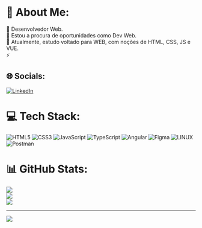 # 💫 About Me:
🔭 Desenvolvedor Web.<br>👯 Estou a procura de oportunidades como Dev Web.<br>🌱 Atualmente, estudo voltado para WEB, com noções de HTML, CSS, JS e VUE.<br>⚡


## 🌐 Socials:
[![LinkedIn](https://img.shields.io/badge/LinkedIn-%230077B5.svg?logo=linkedin&logoColor=white)](https://linkedin.com/in/https://www.linkedin.com/in/felipe-barros-10535b150/) 

# 💻 Tech Stack:
![HTML5](https://img.shields.io/badge/html5-%23E34F26.svg?style=plastic&logo=html5&logoColor=white) ![CSS3](https://img.shields.io/badge/css3-%231572B6.svg?style=plastic&logo=css3&logoColor=white) ![JavaScript](https://img.shields.io/badge/javascript-%23323330.svg?style=plastic&logo=javascript&logoColor=%23F7DF1E) ![TypeScript](https://img.shields.io/badge/typescript-%23007ACC.svg?style=plastic&logo=typescript&logoColor=white) ![Angular](https://img.shields.io/badge/angular-%23DD0031.svg?style=plastic&logo=angular&logoColor=white) ![Figma](https://img.shields.io/badge/figma-%23F24E1E.svg?style=plastic&logo=figma&logoColor=white) ![LINUX](https://img.shields.io/badge/Linux-FCC624?style=plastic&logo=linux&logoColor=black) ![Postman](https://img.shields.io/badge/Postman-FF6C37?style=plastic&logo=postman&logoColor=white)
# 📊 GitHub Stats:
![](https://github-readme-stats.vercel.app/api?username=Felipedev2-0&theme=gotham&hide_border=false&include_all_commits=false&count_private=false)<br/>
![](https://github-readme-streak-stats.herokuapp.com/?user=Felipedev2-0&theme=gotham&hide_border=false)<br/>
![](https://github-readme-stats.vercel.app/api/top-langs/?username=Felipedev2-0&theme=gotham&hide_border=false&include_all_commits=false&count_private=false&layout=compact)

---
[![](https://visitcount.itsvg.in/api?id=Felipedev2-0&icon=0&color=0)](https://visitcount.itsvg.in)

<!-- Proudly created with GPRM ( https://gprm.itsvg.in ) -->
